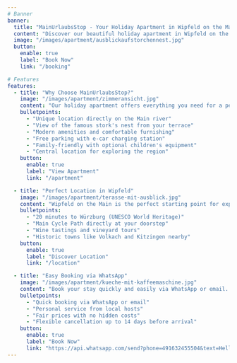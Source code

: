 ```yaml
---
# Banner
banner:
  title: "MainUrlaubsStop - Your Holiday Apartment in Wipfeld on the Main"
  content: "Discover our beautiful holiday apartment in Wipfeld on the Main. Perfect for a relaxing vacation with a view of the famous stork's nest and the picturesque Main landscape."
  image: "/images/apartment/ausblickaufstorchennest.jpg"
  button:
    enable: true
    label: "Book Now"
    link: "/booking"

# Features
features:
  - title: "Why Choose MainUrlaubsStop?"
    image: "/images/apartment/zimmeransicht.jpg"
    content: "Our holiday apartment offers everything you need for a perfect vacation in Franconia's wine region."
    bulletpoints:
      - "Unique location directly on the Main river"
      - "View of the famous stork's nest from your terrace"
      - "Modern amenities and comfortable furnishing"
      - "Free parking with e-car charging station"
      - "Family-friendly with optional children's equipment"
      - "Central location for exploring the region"
    button:
      enable: true
      label: "View Apartment"
      link: "/apartment"

  - title: "Perfect Location in Wipfeld"
    image: "/images/apartment/terasse-mit-ausblick.jpg"
    content: "Wipfeld on the Main is the perfect starting point for exploring Franconia. Enjoy wine culture, cycling tours, and historic cities nearby."
    bulletpoints:
      - "20 minutes to Würzburg (UNESCO World Heritage)"
      - "Main Cycle Path directly at your doorstep"
      - "Wine tastings and vineyard tours"
      - "Historic towns like Volkach and Kitzingen nearby"
    button:
      enable: true
      label: "Discover Location"
      link: "/location"

  - title: "Easy Booking via WhatsApp"
    image: "/images/apartment/kueche-mit-kaffeemaschine.jpg"
    content: "Book your stay quickly and easily via WhatsApp or email. We respond promptly and are happy to answer all your questions."
    bulletpoints:
      - "Quick booking via WhatsApp or email"
      - "Personal service from local hosts"
      - "Fair prices with no hidden costs"
      - "Flexible cancellation up to 14 days before arrival"
    button:
      enable: true
      label: "Book Now"
      link: "https://api.whatsapp.com/send?phone=491632455504&text=Hello,%20I%20would%20like%20to%20book%20the%20MainUrlaubsStop%20holiday%20apartment"
---
```

